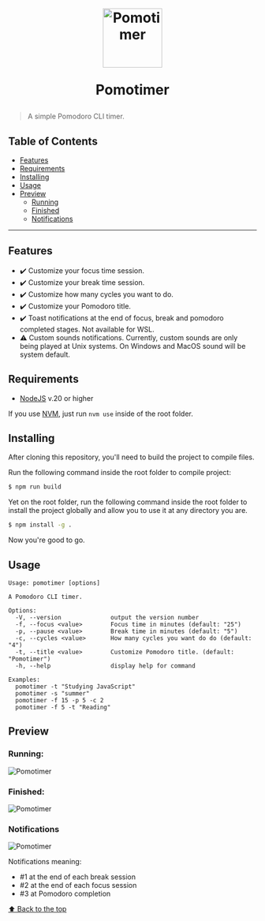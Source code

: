 <h1 align="center">
	<img width="120" src="./assets/images/icon.png" alt="Pomotimer">
  <p> Pomotimer</p>
</h1>

> A simple Pomodoro CLI timer.

## Table of Contents

- [Features](#Features)
- [Requirements](#Requirements)
- [Installing](#installing)
- [Usage](#usage)
- [Preview](#preview)
  - [Running](#running)
  - [Finished](#finished)
  - [Notifications](#notifications)
    <br/>

---

## Features

- ✔️ Customize your focus time session.
- ✔️ Customize your break time session.
- ✔️ Customize how many cycles you want to do.
- ✔️ Customize your Pomodoro title.
- ✔️ Toast notifications at the end of focus, break and pomodoro completed stages. Not available for WSL.
- ⚠️ Custom sounds notifications. Currently, custom sounds are only being played at Unix systems. On Windows and MacOS sound will be system default.

## Requirements

- [NodeJS](https://nodejs.org/en) v.20 or higher

If you use [NVM](https://github.com/nvm-sh/nvm), just run `nvm use` inside of the root folder.

## Installing

After cloning this repository, you'll need to build the project to compile files.

Run the following command inside the root folder to compile project:

```bash
$ npm run build
```

Yet on the root folder, run the following command inside the root folder to install the project globally and allow you to use it at any directory you are.

```bash
$ npm install -g .
```

Now you're good to go.

## Usage

```text
Usage: pomotimer [options]

A Pomodoro CLI timer.

Options:
  -V, --version              output the version number
  -f, --focus <value>        Focus time in minutes (default: "25")
  -p, --pause <value>        Break time in minutes (default: "5")
  -c, --cycles <value>       How many cycles you want do do (default: "4")
  -t, --title <value>        Customize Pomodoro title. (default: "Pomotimer")
  -h, --help                 display help for command

Examples:
  pomotimer -t "Studying JavaScript"
  pomotimer -s "summer"
  pomotimer -f 15 -p 5 -c 2
  pomotimer -f 5 -t "Reading"
```

## Preview

### Running:

![Pomotimer](./assets/images/pomotimer.png)

### Finished:

![Pomotimer](./assets/images/finished.png)

### Notifications

![Pomotimer](./assets/images/notifications.png)

Notifications meaning:

- #1 at the end of each break session
- #2 at the end of each focus session
- #3 at Pomodoro completion

[⬆ Back to the top](#---pomotimer)
